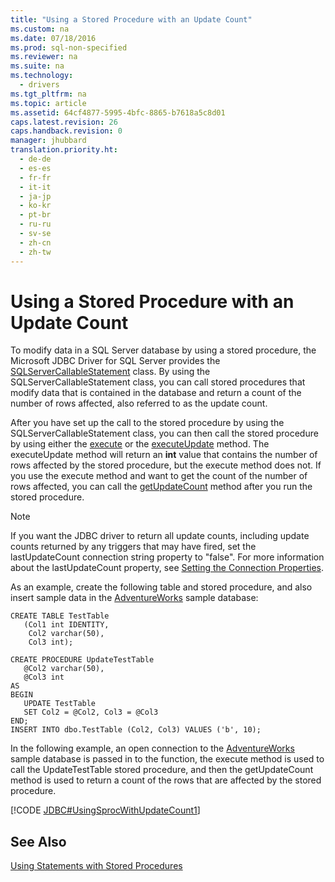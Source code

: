 ```yaml
---
title: "Using a Stored Procedure with an Update Count"
ms.custom: na
ms.date: 07/18/2016
ms.prod: sql-non-specified
ms.reviewer: na
ms.suite: na
ms.technology: 
  - drivers
ms.tgt_pltfrm: na
ms.topic: article
ms.assetid: 64cf4877-5995-4bfc-8865-b7618a5c8d01
caps.latest.revision: 26
caps.handback.revision: 0
manager: jhubbard
translation.priority.ht: 
  - de-de
  - es-es
  - fr-fr
  - it-it
  - ja-jp
  - ko-kr
  - pt-br
  - ru-ru
  - sv-se
  - zh-cn
  - zh-tw
---
```

# Using a Stored Procedure with an Update Count
  To modify data in a  SQL Server  database by using a stored procedure, the  Microsoft JDBC Driver for SQL Server  provides the [SQLServerCallableStatement](../content/SQLServerCallableStatement-Class.md) class. By using the SQLServerCallableStatement class, you can call stored procedures that modify data that is contained in the database and return a count of the number of rows affected, also referred to as the update count.  
  
 After you have set up the call to the stored procedure by using the SQLServerCallableStatement class, you can then call the stored procedure by using either the [execute](../content/execute-Method--SQLServerStatement-.md) or the [executeUpdate](../content/executeUpdate-Method--SQLServerStatement-.md) method. The executeUpdate method will return an **int** value that contains the number of rows affected by the stored procedure, but the execute method does not. If you use the execute method and want to get the count of the number of rows affected, you can call the [getUpdateCount](../content/getUpdateCount-Method--SQLServerStatement-.md) method after you run the stored procedure.  
  
> [!NOTE]  
>  If you want the JDBC driver to return all update counts, including update counts returned by any triggers that may have fired, set the lastUpdateCount connection string property to "false". For more information about the lastUpdateCount property, see [Setting the Connection Properties](../content/Setting-the-Connection-Properties.md).  
  
 As an example, create the following table and stored procedure, and also insert sample data in the  [AdventureWorks](http://msftdbprodsamples.codeplex.com/)  sample database:  
  
```  
CREATE TABLE TestTable   
   (Col1 int IDENTITY,   
    Col2 varchar(50),   
    Col3 int);  
  
CREATE PROCEDURE UpdateTestTable  
   @Col2 varchar(50),  
   @Col3 int  
AS  
BEGIN  
   UPDATE TestTable  
   SET Col2 = @Col2, Col3 = @Col3  
END;  
INSERT INTO dbo.TestTable (Col2, Col3) VALUES ('b', 10);  
```  
  
 In the following example, an open connection to the  [AdventureWorks](http://msftdbprodsamples.codeplex.com/)  sample database is passed in to the function, the execute method is used to call the UpdateTestTable stored procedure, and then the getUpdateCount method is used to return a count of the rows that are affected by the stored procedure.  
  
 [!CODE [JDBC#UsingSprocWithUpdateCount1](../CodeSnippet/SQLDrivers/jdbc#usingsprocwithupdatecount1)]  
  
## See Also  
 [Using Statements with Stored Procedures](../content/Using-Statements-with-Stored-Procedures.md)  
  
  